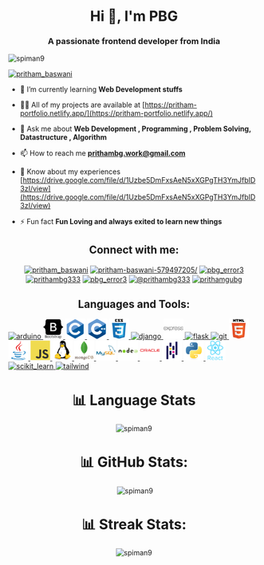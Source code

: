 <h1 align="center">Hi 👋, I'm PBG</h1>
<h3 align="center">A passionate frontend developer from India</h3>



<p align="left"> <img src="[https://komarev.com/ghpvc/?username=spiman9&label=Profile%20views&color=0e75b6&style=flat](https://ampron.eu/wp-content/uploads/2019/01/code-developer.gif)" alt="spiman9" /> </p>


<p align="left"> <a href="https://twitter.com/pritham_baswani" target="blank"><img src="https://img.shields.io/twitter/follow/pritham_baswani?logo=twitter&style=for-the-badge" alt="pritham_baswani" /></a> </p>

- 🌱 I’m currently learning **Web Development stuffs**

- 👨‍💻 All of my projects are available at [https://pritham-portfolio.netlify.app/](https://pritham-portfolio.netlify.app/)

- 💬 Ask me about **Web Development , Programming , Problem Solving, Datastructure , Algorithm**

- 📫 How to reach me **prithambg.work@gmail.com**

- 📄 Know about my experiences [https://drive.google.com/file/d/1Uzbe5DmFxsAeN5xXGPgTH3YmJfbID3zI/view](https://drive.google.com/file/d/1Uzbe5DmFxsAeN5xXGPgTH3YmJfbID3zI/view)

- ⚡ Fun fact **Fun Loving and always exited to learn new things**

<h2 align="center">Connect with me:</h2>
<p align="center">
<a href="https://twitter.com/pritham_baswani" target="blank"><img align="center" src="https://raw.githubusercontent.com/rahuldkjain/github-profile-readme-generator/master/src/images/icons/Social/twitter.svg" alt="pritham_baswani" height="30" width="40" /></a>
<a href="https://linkedin.com/in/pritham-baswani-579497205/" target="blank"><img align="center" src="https://raw.githubusercontent.com/rahuldkjain/github-profile-readme-generator/master/src/images/icons/Social/linked-in-alt.svg" alt="pritham-baswani-579497205/" height="30" width="40" /></a>
<a href="https://www.codechef.com/users/pbg_error3" target="blank"><img align="center" src="https://cdn.jsdelivr.net/npm/simple-icons@3.1.0/icons/codechef.svg" alt="pbg_error3" height="30" width="40" /></a>
<a href="https://www.hackerrank.com/prithambg333" target="blank"><img align="center" src="https://raw.githubusercontent.com/rahuldkjain/github-profile-readme-generator/master/src/images/icons/Social/hackerrank.svg" alt="prithambg333" height="30" width="40" /></a>
<a href="https://www.leetcode.com/pbg_error3" target="blank"><img align="center" src="https://raw.githubusercontent.com/rahuldkjain/github-profile-readme-generator/master/src/images/icons/Social/leet-code.svg" alt="pbg_error3" height="30" width="40" /></a>
<a href="https://www.hackerearth.com/@prithambg333" target="blank"><img align="center" src="https://raw.githubusercontent.com/rahuldkjain/github-profile-readme-generator/master/src/images/icons/Social/hackerearth.svg" alt="@prithambg333" height="30" width="40" /></a>
<a href="https://auth.geeksforgeeks.org/user/prithamgubg" target="blank"><img align="center" src="https://raw.githubusercontent.com/rahuldkjain/github-profile-readme-generator/master/src/images/icons/Social/geeks-for-geeks.svg" alt="prithamgubg" height="30" width="40" /></a>
</p>

<h2 align="center">Languages and Tools:</h2>
<p align="left"> <a href="https://www.arduino.cc/" target="_blank" rel="noreferrer"> <img src="https://cdn.worldvectorlogo.com/logos/arduino-1.svg" alt="arduino" width="40" height="40"/> </a> <a href="https://getbootstrap.com" target="_blank" rel="noreferrer"> <img src="https://raw.githubusercontent.com/devicons/devicon/master/icons/bootstrap/bootstrap-plain-wordmark.svg" alt="bootstrap" width="40" height="40"/> </a> <a href="https://www.cprogramming.com/" target="_blank" rel="noreferrer"> <img src="https://raw.githubusercontent.com/devicons/devicon/master/icons/c/c-original.svg" alt="c" width="40" height="40"/> </a> <a href="https://www.w3schools.com/cpp/" target="_blank" rel="noreferrer"> <img src="https://raw.githubusercontent.com/devicons/devicon/master/icons/cplusplus/cplusplus-original.svg" alt="cplusplus" width="40" height="40"/> </a> <a href="https://www.w3schools.com/css/" target="_blank" rel="noreferrer"> <img src="https://raw.githubusercontent.com/devicons/devicon/master/icons/css3/css3-original-wordmark.svg" alt="css3" width="40" height="40"/> </a> <a href="https://www.djangoproject.com/" target="_blank" rel="noreferrer"> <img src="https://cdn.worldvectorlogo.com/logos/django.svg" alt="django" width="40" height="40"/> </a> <a href="https://expressjs.com" target="_blank" rel="noreferrer"> <img src="https://raw.githubusercontent.com/devicons/devicon/master/icons/express/express-original-wordmark.svg" alt="express" width="40" height="40"/> </a> <a href="https://flask.palletsprojects.com/" target="_blank" rel="noreferrer"> <img src="https://www.vectorlogo.zone/logos/pocoo_flask/pocoo_flask-icon.svg" alt="flask" width="40" height="40"/> </a> <a href="https://git-scm.com/" target="_blank" rel="noreferrer"> <img src="https://www.vectorlogo.zone/logos/git-scm/git-scm-icon.svg" alt="git" width="40" height="40"/> </a> <a href="https://www.w3.org/html/" target="_blank" rel="noreferrer"> <img src="https://raw.githubusercontent.com/devicons/devicon/master/icons/html5/html5-original-wordmark.svg" alt="html5" width="40" height="40"/> </a> <a href="https://www.java.com" target="_blank" rel="noreferrer"> <img src="https://raw.githubusercontent.com/devicons/devicon/master/icons/java/java-original.svg" alt="java" width="40" height="40"/> </a> <a href="https://developer.mozilla.org/en-US/docs/Web/JavaScript" target="_blank" rel="noreferrer"> <img src="https://raw.githubusercontent.com/devicons/devicon/master/icons/javascript/javascript-original.svg" alt="javascript" width="40" height="40"/> </a> <a href="https://www.linux.org/" target="_blank" rel="noreferrer"> <img src="https://raw.githubusercontent.com/devicons/devicon/master/icons/linux/linux-original.svg" alt="linux" width="40" height="40"/> </a> <a href="https://www.mongodb.com/" target="_blank" rel="noreferrer"> <img src="https://raw.githubusercontent.com/devicons/devicon/master/icons/mongodb/mongodb-original-wordmark.svg" alt="mongodb" width="40" height="40"/> </a> <a href="https://www.mysql.com/" target="_blank" rel="noreferrer"> <img src="https://raw.githubusercontent.com/devicons/devicon/master/icons/mysql/mysql-original-wordmark.svg" alt="mysql" width="40" height="40"/> </a> <a href="https://nodejs.org" target="_blank" rel="noreferrer"> <img src="https://raw.githubusercontent.com/devicons/devicon/master/icons/nodejs/nodejs-original-wordmark.svg" alt="nodejs" width="40" height="40"/> </a> <a href="https://www.oracle.com/" target="_blank" rel="noreferrer"> <img src="https://raw.githubusercontent.com/devicons/devicon/master/icons/oracle/oracle-original.svg" alt="oracle" width="40" height="40"/> </a> <a href="https://pandas.pydata.org/" target="_blank" rel="noreferrer"> <img src="https://raw.githubusercontent.com/devicons/devicon/2ae2a900d2f041da66e950e4d48052658d850630/icons/pandas/pandas-original.svg" alt="pandas" width="40" height="40"/> </a> <a href="https://www.python.org" target="_blank" rel="noreferrer"> <img src="https://raw.githubusercontent.com/devicons/devicon/master/icons/python/python-original.svg" alt="python" width="40" height="40"/> </a> <a href="https://reactjs.org/" target="_blank" rel="noreferrer"> <img src="https://raw.githubusercontent.com/devicons/devicon/master/icons/react/react-original-wordmark.svg" alt="react" width="40" height="40"/> </a> <a href="https://scikit-learn.org/" target="_blank" rel="noreferrer"> <img src="https://upload.wikimedia.org/wikipedia/commons/0/05/Scikit_learn_logo_small.svg" alt="scikit_learn" width="40" height="40"/> </a> <a href="https://tailwindcss.com/" target="_blank" rel="noreferrer"> <img src="https://www.vectorlogo.zone/logos/tailwindcss/tailwindcss-icon.svg" alt="tailwind" width="40" height="40"/> </a> </p>

<h1 align = "center"> 📊 Language Stats </h1>
<p align="center"><img align="center" src="https://github-readme-stats.vercel.app/api/top-langs?username=spiman9&show_icons=true&locale=en&layout=compact" alt="spiman9" /></p>

<h1 align = "center"> 📊 GitHub Stats: </h1>
<p  align = "center">&nbsp;<img align="center" src="https://github-readme-stats.vercel.app/api?username=spiman9&show_icons=true&locale=en" alt="spiman9" /></p>

<h1 align = "center"> 📊 Streak Stats: </h1>
<p align = "center"><img align="center" src="https://github-readme-streak-stats.herokuapp.com/?user=spiman9&" alt="spiman9" /></p>
